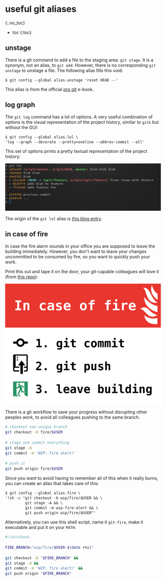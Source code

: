 # useful git aliases
{:.no_toc}

* toc
{:toc}

## unstage

There is a git command to add a file to the staging area: `git stage`. It is a synonym, not an alias, to `git add`. However, there is no corresponding `git unstage` to unstage a file. The following alias fills this void:

```console
$ git config --global alias.unstage 'reset HEAD --'
```

This alias is from the official [pro git][pro-git-aliases] e-book.


## log graph

The `git log` command has a lot of options. A very useful combination of options is the visual representation of the project history, similar to `gitk` but without the GUI:

```console
$ git config --global alias.lol \
'log --graph --decorate --pretty=oneline --abbrev-commit --all'
```

This set of options prints a pretty textual representation of the project history:

![git lol](img/git-lol.png)

The origin of the `git lol` alias is [this blog entry][git-lol-origin].


## in case of fire

In case the fire alarm sounds in your office you are supposed to leave the building immediately. However, you don't want to leave your changes uncommitted to be consumed by fire, so you want to quickly push your work.

Print this out and tape it on the door, your git-capable colleagues will love it (from [this repo][git-fire]):

![git-fire](img/git-fire.png)

There is a git workflow to save your progress without disrupting other peoples work, to avoid all colleagues pushing to the same branch.

```bash
# checkout new unique branch
git checkout -b fire/$USER

# stage and commit everything
git stage -A
git commit -m 'WIP: fire alert!'

# push it
git push origin fire/$USER
```

Since you want to avoid having to remember all of this when it really burns, you can create an alias that takes care of this:

```console
$ git config --global alias.fire \
'!sh -c "git checkout -b wip/fire/$USER && \
         git stage -A && \
         git commit -m wip-fire-alert && \
         git push origin wip/fire/$USER"'
```

Alternatively, you can use this shell script, name it `git-fire`, make it executable and put it on your `PATH`:

```bash
#!/bin/bash

FIRE_BRANCH="wip/fire/$USER-$(date +%s)"

git checkout -b "$FIRE_BRANCH" &&
git stage -A &&
git commit -m 'WIP: fire alert!' &&
git push origin "$FIRE_BRANCH"
```


[pro-git-aliases]: https://git-scm.com/book/en/v2/Git-Basics-Git-Aliases
[git-lol-origin]: http://uberblo.gs/2010/12/git-lol-the-other-git-log
[git-fire]: https://github.com/louim/in-case-of-fire

